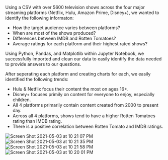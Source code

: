 Using a CSV with over 5600 television shows across the four major streaming platforms (Netflix, Hulu, Amazon Prime, Disney+), we wanted to identify the following informaton:
  - How the target audience varies between platforms?
  - When are most of the shows produced?
  - Differences between IMDB and Rotten Tomatoes?
  - Average ratings for each platform and their highest rated shows?

Using Python, Pandas, and Matplotlib within Jupyter Notebook, we successfully imported and clean our data to easily identify the data needed to provide answers to our questions.

After seperating each platform and creating charts for each, we easily identified the following trends:
  - Hulu & Netflix focus their content the most on ages 16+.
  - Disney+ focuses primily on content for everyone to enjoy, especially children.
  - All 4 platforms primarily contain content created from 2000 to present day.
  - Across all 4 platforms, shows tend to have a higher Rotten Tomatoes rating than IMDB rating.
  - There is a positive correlation between Rotten Tomato and IMDB ratings.

![Screen Shot 2021-05-03 at 10 21 07 PM](https://user-images.githubusercontent.com/23372412/116954379-dd51e580-ac5d-11eb-86d5-b86771d6591e.png)
![Screen Shot 2021-05-03 at 10 21 35 PM](https://user-images.githubusercontent.com/23372412/116954405-ee025b80-ac5d-11eb-988d-8a0d53144c65.png)
![Screen Shot 2021-05-03 at 10 21 58 PM](https://user-images.githubusercontent.com/23372412/116954435-fc507780-ac5d-11eb-918b-fb70e3c5025c.png)
![Screen Shot 2021-05-03 at 10 20 01 PM](https://user-images.githubusercontent.com/23372412/116954323-b5628200-ac5d-11eb-8c4b-eb4e6930af5c.png)
